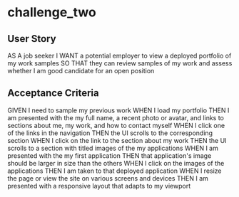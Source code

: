 # challenge_two

## User Story

AS A job seeker
I WANT a potential employer to view a deployed portfolio of my work samples
SO THAT they can review samples of my work and assess whether I am good candidate for an open position

## Acceptance Criteria

GIVEN I need to sample my previous work
WHEN I load my portfolio
THEN I am presented with the my full name, a recent photo or avatar, and links to sections about me, my work, and how to contact myself
WHEN I click one of the links in the navigation
THEN the UI scrolls to the corresponding section
WHEN I click on the link to the section about my work
THEN the UI scrolls to a section with titled images of the my applications
WHEN I am presented with the my first application
THEN that application's image should be larger in size than the others
WHEN I click on the images of the applications
THEN I am taken to that deployed application
WHEN I resize the page or view the site on various screens and devices
THEN I am presented with a responsive layout that adapts to my viewport
